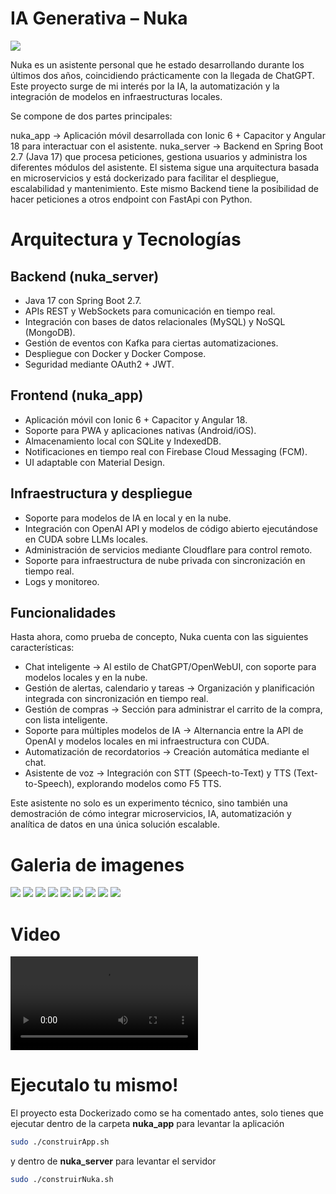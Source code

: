 # IA Generativa – Nuka
![](imagenes/imagen_9.png)

Nuka es un asistente personal que he estado desarrollando durante los últimos dos años, coincidiendo prácticamente con la llegada de ChatGPT. Este proyecto surge de mi interés por la IA, la automatización y la integración de modelos en infraestructuras locales.

Se compone de dos partes principales:

nuka_app → Aplicación móvil desarrollada con Ionic 6 + Capacitor y Angular 18 para interactuar con el asistente.
nuka_server → Backend en Spring Boot 2.7 (Java 17) que procesa peticiones, gestiona usuarios y administra los diferentes módulos del asistente.
El sistema sigue una arquitectura basada en microservicios y está dockerizado para facilitar el despliegue, escalabilidad y mantenimiento. Este mismo Backend tiene la posibilidad de hacer peticiones a otros endpoint con FastApi con Python.

# Arquitectura y Tecnologías

## Backend (nuka_server)

- Java 17 con Spring Boot 2.7.
- APIs REST y WebSockets para comunicación en tiempo real.
- Integración con bases de datos relacionales (MySQL) y NoSQL (MongoDB).
- Gestión de eventos con Kafka para ciertas automatizaciones.
- Despliegue con Docker y Docker Compose.
- Seguridad mediante OAuth2 + JWT.

## Frontend (nuka_app)

- Aplicación móvil con Ionic 6 + Capacitor y Angular 18.
- Soporte para PWA y aplicaciones nativas (Android/iOS).
- Almacenamiento local con SQLite y IndexedDB.
- Notificaciones en tiempo real con Firebase Cloud Messaging (FCM).
- UI adaptable con Material Design.

## Infraestructura y despliegue

- Soporte para modelos de IA en local y en la nube.
- Integración con OpenAI API y modelos de código abierto ejecutándose en CUDA sobre LLMs locales.
- Administración de servicios mediante Cloudflare para control remoto.
- Soporte para infraestructura de nube privada con sincronización en tiempo real.
- Logs y monitoreo.

## Funcionalidades
Hasta ahora, como prueba de concepto, Nuka cuenta con las siguientes características:

- Chat inteligente → Al estilo de ChatGPT/OpenWebUI, con soporte para modelos locales y en la nube.
- Gestión de alertas, calendario y tareas → Organización y planificación integrada con sincronización en tiempo real.
- Gestión de compras → Sección para administrar el carrito de la compra, con lista inteligente.
- Soporte para múltiples modelos de IA → Alternancia entre la API de OpenAI y modelos locales en mi infraestructura con CUDA.
- Automatización de recordatorios → Creación automática mediante el chat.
- Asistente de voz → Integración con STT (Speech-to-Text) y TTS (Text-to-Speech), explorando modelos como F5 TTS.

Este asistente no solo es un experimento técnico, sino también una demostración de cómo integrar microservicios, IA, automatización y analítica de datos en una única solución escalable.

# Galeria de imagenes

![](imagenes/imagen_0.png)
![](imagenes/imagen_1.png)
![](imagenes/imagen_2.png)
![](imagenes/imagen_3.png)
![](imagenes/imagen_4.png)
![](imagenes/imagen_5.png)
![](imagenes/imagen_6.png)
![](imagenes/imagen_7.png)
![](imagenes/imagen_8.png)

# Video

![](imagenes/video_0.mp4)

# Ejecutalo tu mismo!

El proyecto esta Dockerizado como se ha comentado antes, solo tienes que ejecutar dentro de la carpeta **nuka_app** para levantar la aplicación

```bash
sudo ./construirApp.sh
```

y dentro de **nuka_server** para levantar el servidor

```bash
sudo ./construirNuka.sh
```
